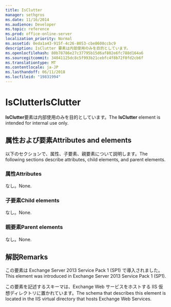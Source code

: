 ```yaml
---
title: IsClutter
manager: sethgros
ms.date: 11/16/2014
ms.audience: Developer
ms.topic: reference
ms.prod: office-online-server
localization_priority: Normal
ms.assetid: 0eda1a43-915f-4c26-8053-cbe8608ccbc9
description: IsClutter 要素は内部使用のみを目的としています。
ms.openlocfilehash: 80b78786e27c37795b15d6af802e6fc788d164a6
ms.sourcegitcommit: 34041125dc8c5f993b21cebfc4f8b72f0fd2cb6f
ms.translationtype: MT
ms.contentlocale: ja-JP
ms.lasthandoff: 06/11/2018
ms.locfileid: "19831994"
---
```

# <a name="isclutter"></a><span data-ttu-id="397b2-103">IsClutter</span><span class="sxs-lookup"><span data-stu-id="397b2-103">IsClutter</span></span>

<span data-ttu-id="397b2-104">**IsClutter**要素は内部使用のみを目的としています。</span><span class="sxs-lookup"><span data-stu-id="397b2-104">The **IsClutter** element is intended for internal use only.</span></span> 

## <a name="attributes-and-elements"></a><span data-ttu-id="397b2-105">属性および要素</span><span class="sxs-lookup"><span data-stu-id="397b2-105">Attributes and elements</span></span>

<span data-ttu-id="397b2-106">以下のセクションで、属性、子要素、親要素について説明します。</span><span class="sxs-lookup"><span data-stu-id="397b2-106">The following sections describe attributes, child elements, and parent elements.</span></span>
  
### <a name="attributes"></a><span data-ttu-id="397b2-107">属性</span><span class="sxs-lookup"><span data-stu-id="397b2-107">Attributes</span></span>

<span data-ttu-id="397b2-108">なし。</span><span class="sxs-lookup"><span data-stu-id="397b2-108">None.</span></span>
  
### <a name="child-elements"></a><span data-ttu-id="397b2-109">子要素</span><span class="sxs-lookup"><span data-stu-id="397b2-109">Child elements</span></span>

<span data-ttu-id="397b2-110">なし。</span><span class="sxs-lookup"><span data-stu-id="397b2-110">None.</span></span>
  
### <a name="parent-elements"></a><span data-ttu-id="397b2-111">親要素</span><span class="sxs-lookup"><span data-stu-id="397b2-111">Parent elements</span></span>

<span data-ttu-id="397b2-112">なし。</span><span class="sxs-lookup"><span data-stu-id="397b2-112">None.</span></span>
  
## <a name="remarks"></a><span data-ttu-id="397b2-113">解説</span><span class="sxs-lookup"><span data-stu-id="397b2-113">Remarks</span></span>

<span data-ttu-id="397b2-114">この要素は Exchange Server 2013 Service Pack 1 (SP1) で導入されました。</span><span class="sxs-lookup"><span data-stu-id="397b2-114">This element was introduced in Exchange Server 2013 Service Pack 1 (SP1).</span></span>
  
<span data-ttu-id="397b2-115">この要素を記述するスキーマは、Exchange Web サービスをホストする IIS 仮想ディレクトリに置かれています。</span><span class="sxs-lookup"><span data-stu-id="397b2-115">The schema that describes this element is located in the IIS virtual directory that hosts Exchange Web Services.</span></span>
  

